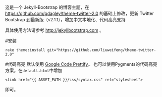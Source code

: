 这是一个 Jekyll-Bootstrap 的博客主题，在 <https://github.com/gdagley/theme-twitter-2.0> 的基础上修改，更新 Twitter Bootstrap 到最新版（v2.1.1），增加中文本地化、代码高亮支持

具体使用方法请参考 <http://jekyllbootstrap.com> 。

#安装


    rake theme:install git="https://github.com/liuweifeng/theme-twitter-2.0"
#代码高亮
默认使用 [Google Code Prettify](http://code.google.com/p/google-code-prettify/)。
也可以使用Pygments的代码高亮方案，在`default.html`中增加
    
    <link href="{{ ASSET_PATH }}/css/syntax.css" rel="stylesheet">
    
   即可。